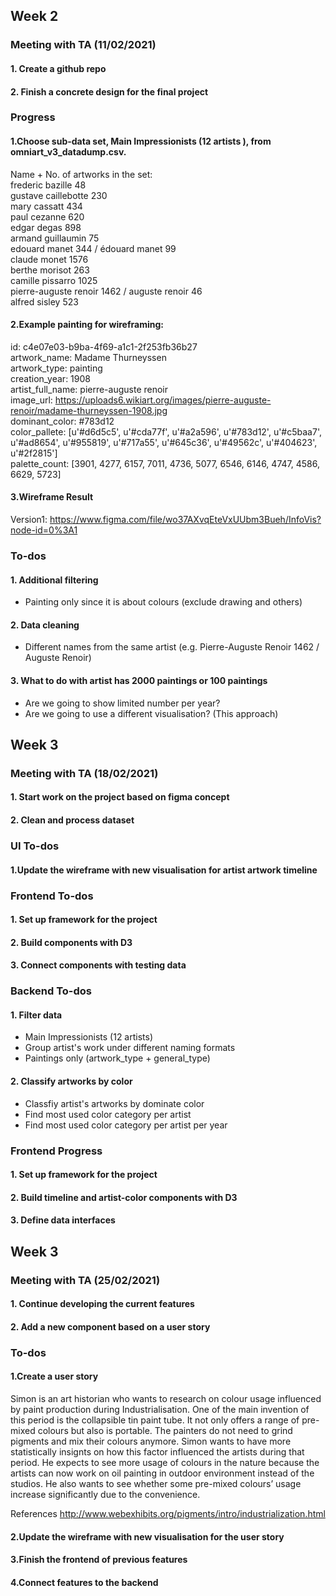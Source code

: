 ## Week 2
### Meeting with TA (11/02/2021)
#### 1. Create a github repo
#### 2. Finish a concrete design for the final project

### Progress

#### 1.Choose sub-data set, Main Impressionists (12 artists ), from omniart_v3_datadump.csv. 
Name + No. of artworks in the set:    
frederic bazille 48  
gustave caillebotte 230  
mary cassatt 434  
paul cezanne 620  
edgar degas 898  
armand guillaumin 75  
edouard manet 344 / édouard manet 99  
claude monet 1576  
berthe morisot 263    
camille pissarro 1025  
pierre-auguste renoir 1462 / auguste renoir 46  
alfred sisley 523  

#### 2.Example painting for wireframing:
id: c4e07e03-b9ba-4f69-a1c1-2f253fb36b27  
artwork_name: Madame Thurneyssen  
artwork_type: painting  
creation_year: 1908  
artist_full_name: pierre-auguste renoir  
image_url: https://uploads6.wikiart.org/images/pierre-auguste-renoir/madame-thurneyssen-1908.jpg  
dominant_color: #783d12  
color_pallete: [u'#d6d5c5', u'#cda77f', u'#a2a596', u'#783d12', u'#c5baa7', u'#ad8654', u'#955819', u'#717a55', u'#645c36', u'#49562c', u'#404623', u'#2f2815']  
palette_count: [3901, 4277, 6157, 7011, 4736, 5077, 6546, 6146, 4747, 4586, 6629, 5723]  


#### 3.Wireframe Result
Version1: https://www.figma.com/file/wo37AXvqEteVxUUbm3Bueh/InfoVis?node-id=0%3A1

### To-dos
#### 1. Additional filtering
- Painting only since it is about colours (exclude drawing and others)

#### 2. Data cleaning
- Different names from the same artist (e.g. Pierre-Auguste Renoir 1462 / Auguste Renoir)

#### 3. What to do with artist has 2000 paintings or 100 paintings
- Are we going to show limited number per year?
- Are we going to use a different visualisation? (This approach)


## Week 3
### Meeting with TA (18/02/2021)
#### 1. Start work on the project based on figma concept
#### 2. Clean and process dataset


### UI To-dos
#### 1.Update the wireframe with new visualisation for artist artwork timeline


### Frontend To-dos
#### 1. Set up framework for the project
#### 2. Build components with D3
#### 3. Connect components with testing data


### Backend To-dos
#### 1. Filter data
- Main Impressionists (12 artists)
- Group artist's work under different naming formats
- Paintings only (artwork_type + general_type)
#### 2. Classify artworks by color
- Classfiy artist's artworks by dominate color 
- Find most used color category per artist
- Find most used color category per artist per year


### Frontend Progress
#### 1. Set up framework for the project
#### 2. Build timeline and artist-color components with D3
#### 3. Define data interfaces


## Week 3
### Meeting with TA (25/02/2021)
#### 1. Continue developing the current features
#### 2. Add a new component based on a user story

### To-dos
#### 1.Create a user story

Simon is an art historian who wants to research on colour usage influenced by paint production during Industrialisation. One of the main invention of this period is the collapsible tin paint tube. It not only offers a range of pre-mixed colours but also is portable. The painters do not need to grind pigments and mix their colours anymore. Simon wants to have more statistically insignts on how this factor influenced the artists during that period. He expects to see more usage of colours in the nature because the artists can now work on oil painting in outdoor environment instead of the studios. He also wants to see whether some pre-mixed colours’ usage increase significantly due to the convenience.

References
http://www.webexhibits.org/pigments/intro/industrialization.html

#### 2.Update the wireframe with new visualisation for the user story
#### 3.Finish the frontend of previous features
#### 4.Connect features to the backend
